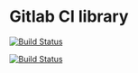 # Gitlab CI library

[![Build Status](https://travis-ci.org/OyvindLGjesdal/gitlab-ci-library.svg?branch=master)](https://travis-ci.org/OyvindLGjesdal/gitlab-ci-library)

[![Build Status](https://travis-ci.org/OyvindLGjesdal/gitlab-ci-library.svg?branch=development)](https://travis-ci.org/OyvindLGjesdal/gitlab-ci-library)
